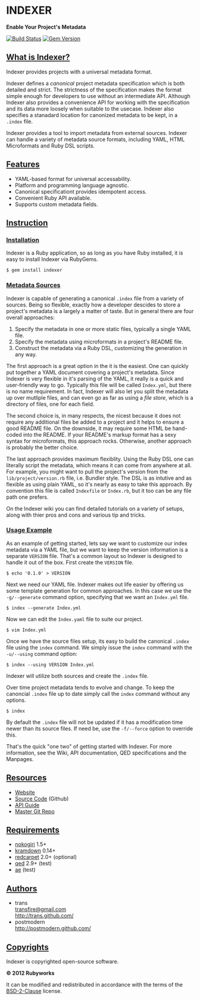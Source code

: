 # INDEXER

**Enable Your Project's Metadata**

[![Build Status](https://secure.travis-ci.org/rubyworks/indexer.png)](http://travis-ci.org/rubyworks/indexer)
[![Gem Version](https://badge.fury.io/rb/indexer.png)](http://badge.fury.io/rb/indexer)


## [What is Indexer?](#whatis)

Indexer provides projects with a universal metadata format.

Indexer defines a *canonical* project metadata specification which is both
detailed and strict. The strictness of the specification makes the format simple
enough for developers to use without an intermediate API. Although Indexer also
provides a convenience API for working with the specification and its data more
loosely when suitable to the usecase. Indexer also specifies a stanadard
location for canonized metadata to be kept, in a `.index` file.

Indexer provides a tool to import metadata from external sources. Indexer can
handle a variety of metadata source formats, including YAML, HTML Microformats
and Ruby DSL scripts.


## [Features](#features)

* YAML-based format for universal accessability.
* Platform and programming language agnostic.
* Canonical specificationt provides idempotent access.
* Convenient Ruby API available.
* Supports custom metadata fields.


## [Instruction](#instruction)

### [Installation](#installation)

Indexer is a Ruby application, so as long as you have Ruby installed, it is easy
to install Indexer via RubyGems.

    $ gem install indexer

### [Metadata Sources](#sources)

Indexer is capable of generating a canonical `.index` file from a variety of
sources. Being so flexible, exactly how a developer descides to store a project's
metadata is a largely a matter of taste. But in general there are four overall
approaches:

1. Specify the metadata in one or more static files, typically a single YAML file.
2. Specify the metadata using microformats in a project's README file.
3. Construct the metadata via a Ruby DSL, customizing the generation in any way.

The first approach is a great option in the it is the easiest. One can quickly
put together a YAML document covering a project's metadata. Since Indexer is
very flexible in it's parsing of the YAML, it really is a quick and user-friendly
way to go. Typically this file will be called `Index.yml`, but there is no name
requirement. In fact, Indexer will also let you split the metadata up over
mutliple files, and can even go as far as using a *file store*,  which is
a directory of files, one for each field.

The second choice is, in many respects, the nicest because it does not require any
additional files be added to a project and it helps to ensure a good README file.
On the downside, it may require some HTML be hand-coded into the README. If your
README's markup format has a sexy syntax for microformats, this approach rocks.
Otherwise, another approach is probably the better choice.

The last approach provides maximum flexiblity. Using the Ruby DSL one can literally
script the metadata, which means it can come from anywhere at all. For example,
you might want to pull the project's version from the `lib/project/version.rb`
file, i.e. Bundler style. The DSL is as intutive and as flexible as using plain
YAML, so it's nearly as easy to take this approach. By convention this file is
called `Indexfile` or `Index.rb`, but it too can be any file path one prefers.

On the Indexer wiki you can find detailed tutorials on a variety of setups,
along with thier pros and cons and various tip and tricks.

### [Usage Example](#example)

As an example of getting started, lets say we want to customize our index
metadata via a YAML file, but we want to keep the version information is
a separate `VERSION` file. That's a common layout so Indexer is designed
to handle it out of the box. First create the `VERSION` file.

    $ echo '0.1.0' > VERSION

Next we need our YAML file. Indexer makes out life easier by offering us some
template generation for common approaches. In this case we use the `-g/--generate`
command option, specifying that we want an `Index.yml` file.

    $ index --generate Index.yml

Now we can edit the `Index.yaml` file to suite our project.

    $ vim Index.yml

Once we have the source files setup, its easy to build the canonical `.index`
file using the `index` command. We simply issue the `index` command with
the `-u/--using` command option:

    $ index --using VERSION Index.yml

Indexer will utilize both sources and create the `.index` file.

Over time project metadata tends to evolve and change. To keep the canoncial
`.index` file up to date simply call the `index` command without any options.

    $ index

By default the `.index` file will not be updated if it has a modification time
newer than its source files. If need be, use the `-f/--force` option to
override this.

That's the quick "one two" of getting started with Indexer. For more information,
see the Wiki, API documentation, QED specifications and the Manpages.


## [Resources](#resources)

* [Website](http://rubyworks.github.com/indexer)
* [Source Code](http://github.com/rubyworks/indexer) (Github)
* [API Guide](http://rubydoc.info/gems/indexer/frames)
* [Master Git Repo](http://github.com/rubyworks/indexer/indexer.git)


## [Requirements](#requirements)

* [nokogiri](http://nokogiri.org/) 1.5+
* [kramdown](http://kramdown.rubyforge.org/) 0.14+
* [redcarpet](https://github.com/vmg/redcarpet) 2.0+ (optional)
* [qed](http://rubyworks.github.com/qed/) 2.9+ (test)
* [ae](http://rubyworks.github.com/ae/) (test)


## [Authors](#authors)

<ul>
<li class="iauthor vcard">
  <div class="nickname">trans</div>
  <div><a class="email" href="mailto:transfire@gmail.com">transfire@gmail.com</a></div>
  <div><a class="url" href="http://trans.gihub.com/">http://trans.github.com/</a></div>
</li>
<li class="iauthor vcard">
  <div class="nickname">postmodern</div>
  <div><a class="url" href="http://postmodern.github.com/">http://postmodern.github.com/</a></div>
</li>
</ul>


## [Copyrights](#copyrights)

Indexer is copyrighted open-source software.

**&copy; 2012 Rubyworks**

It can be modified and redistributed in accordance with the terms
of the [BSD-2-Clause](http://www.spdx.org/licenses/BSD-2-Clause) license.

